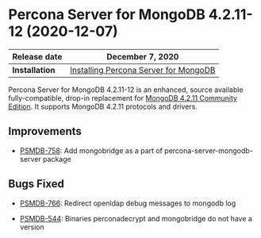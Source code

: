 # Percona Server for MongoDB 4.2.11-12 (2020-12-07)

| Release date | December 7, 2020  |
|------------- | ---------------|
| **Installation** | [Installing Percona Server for MongoDB](../install/index.md)|



Percona Server for MongoDB 4.2.11-12 is an enhanced, source available
fully-compatible, drop-in replacement for [MongoDB 4.2.11 Community Edition](https://docs.mongodb.com/manual/release-notes/4.2/#nov-18-2020).
It supports MongoDB 4.2.11 protocols and drivers.

## Improvements


* [PSMDB-758](https://jira.percona.com/browse/PSMDB-758): Add mongobridge as a part of percona-server-mongodb-server package

## Bugs Fixed


* [PSMDB-766](https://jira.percona.com/browse/PSMDB-766): Redirect openldap debug messages to mongodb log


* [PSMDB-544](https://jira.percona.com/browse/PSMDB-544): Binaries perconadecrypt and mongobridge do not have a version
